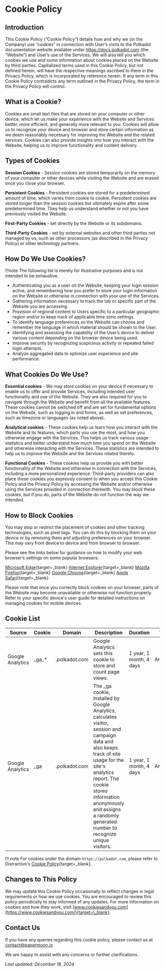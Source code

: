 # Cookie Policy

## Introduction

This Cookie Policy (“Cookie Policy”) details how and why we (or the Company) use “cookies” in connection with User’s visits to the Polkadot documentation website available under https://docs.polkadot.com (the “Website”) and User’s use of the Services. We will also tell you which cookies we use and some information about cookies placed on the Website by third parties. Capitalized terms used in this Cookie Policy, but not defined herein, will have the respective meanings ascribed to them in the Privacy Policy, which is incorporated by reference herein. If any term in this Cookie Policy contradicts any term outlined in the Privacy Policy, the term in the Privacy Policy will control.

## What is a Cookie?

Cookies are small text files that are stored on your computer or other device, which let us make your experience with the Website and Services better, more efficient, and generally more relevant to you. Cookies will allow us to recognize your device and browser and store certain information as we deem reasonably necessary for improving the Website and the related services. Cookies can also provide insights into how you interact with the Website, helping us to improve functionality and content delivery.

## Types of Cookies

**Session Cookies** - Session cookies are stored temporarily on the memory of your computer or other devices while visiting the Website and are erased once you close your browser.

**Persistent Cookies** - Persistent cookies are stored for a predetermined amount of time, which varies from cookie to cookie. Persistent cookies are stored longer than the session cookies but ultimately expire after some predetermined time. They help us understand whether or not you have previously visited the Website.

**First-Party Cookies** - set directly by the Website or its subdomains.

**Third-Party Cookies** - set by external websites and other third parties not managed by us, such as other processors (as described in the Privacy Policy) or other technology partners.

## How Do We Use Cookies?

!!!note
    The following list is merely for illustrative purposes and is not intended to be exhaustive.

- Authenticating you as a user on the Website, keeping your login session active, and remembering how you prefer to store your login information on the Website or otherwise in connection with your use of the Services.
- Gathering information necessary to track the tab or specific part of the Website you are accessing.
- Provision of regional content to Users specific to a particular geographic region and/or to keep track of applicable time zone settings.
- To identify language preferences so the Website can choose and remember the language in which material should be shown to the User.
- Identifying and assessing the capability of the User’s device to deliver various content depending on the browser device being used.
- Improve security by recognizing suspicious activity or repeated failed login attempts.
- Analyze aggregated data to optimize user experience and site performance.

## What Cookies Do We Use?

**Essential cookies** - We may store cookies on your device if necessary to enable us to offer and provide Services, including intended user functionality and use of the Website. They are also required for you to navigate through the Website and benefit from all the available features. These cookies cannot be switched off and are set for fundamental options on the Website, such as logging in and forms, as well as set preferences, such as timezone or languages (as noted above).

**Analytical cookies** - These cookies help us learn how you interact with the Website and its features, which parts you use the most, and how you otherwise engage with the Services. This helps us track various usage statistics and better understand how much time you spend on the Website and otherwise interacting with the Services. These statistics are intended to help us to improve the Website and the Services related thereto.

**Functional Cookies** - These cookies help us provide you with better functionality of the Website and otherwise in connection with the Services, including a more personalized experience. Third-party providers can also place these cookies you expressly consent to when you accept this Cookie Policy and the Privacy Policy by accessing the Website and/or otherwise using the Services provided in connection therewith. You may block these cookies, but if you do, parts of the Website do not function the way we intended.

## How to Block Cookies

You may stop or restrict the placement of cookies and other tracking technologies, such as pixel tags. You can do this by blocking them on your device or by removing them and adjusting preferences on your browser. This may vary from device to device and from browser to browser.

Please see the links below for guidance on how to modify your web browser’s settings on some popular browsers:

[Microsoft Edge](https://allaboutcookies.org/how-to-clear-cookies-microsoft-edge){target=\_blank}
[Internet Explorer](https://allaboutcookies.org/how-to-clear-cookies-microsoft-edge){target=\_blank}
[Mozilla Firefox](https://allaboutcookies.org/how-to-clear-cookies-firefox){target=\_blank}
[Google Chrome](https://allaboutcookies.org/how-to-clear-cookies-chrome){target=\_blank}
[Apple Safari](https://allaboutcookies.org/how-to-clear-cookies-safari){target=\_blank}

Please note that once you correctly block cookies on your browser, parts of the Website may become unavailable or otherwise not function properly. Refer to your specific device's user guide for detailed instructions on managing cookies for mobile devices.

## Cookie List

| Source           | Cookie  | Domain             | Description                                                                                                                                                                                                                                                                       | Duration                | Type      |
|------------------|---------|--------------------|-----------------------------------------------------------------------------------------------------------------------------------------------------------------------------------------------------------------------------------------------------------------------------------|-------------------------|-----------|
| Google Analytics | \_ga\_* | .polkadot.com | Google Analytics sets this cookie to store and count page views.                                                                                                                                                                                                                  | 1 year, 1 month, 4 days | Analytics |
| Google Analytics | \_ga    | .polkadot.com | The \_ga cookie, installed by Google Analytics, calculates visitor, session and campaign data and also keeps track of site usage for the site's analytics report. The cookie stores information anonymously and assigns a randomly generated number to recognize unique visitors. | 1 year, 1 month, 4 days | Analytics |

!!! note
    For cookies under the domain `https://polkadot.com`, please refer to Distractive's [Cookie Policy](https://polkadot.com/cookie-policy){target=\_blank}.

## Changes to This Policy

We may update this Cookie Policy occasionally to reflect changes in legal requirements or how we use cookies. You are encouraged to review this policy periodically to stay informed of any updates. For more information on cookies and how they work, visit [www.cookiesandyou.com](https://www.cookiesandyou.com/){target=\_blank}.

## Contact Us

If you have any queries regarding this cookie policy, please contact us at contact@papermoon.io

We are happy to assist with any concerns or further clarifications.

_Last updated: December 18, 2024_
